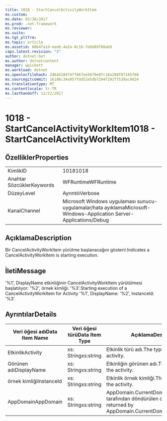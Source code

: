 ```yaml
---
title: 1018 - StartCancelActivityWorkItem
ms.custom: 
ms.date: 03/30/2017
ms.prod: .net-framework
ms.reviewer: 
ms.suite: 
ms.tgt_pltfrm: 
ms.topic: article
ms.assetid: 68b4fa1d-eee6-4a2a-8c16-7e9d89f08ab9
caps.latest.revision: "3"
author: dotnet-bot
ms.author: dotnetcontent
manager: wpickett
ms.workload: dotnet
ms.openlocfilehash: 2d64d18474ff867ee5679e07c18a288f07185f60
ms.sourcegitcommit: 16186c34a957fdd52e5db7294f291f7530ac9d24
ms.translationtype: MT
ms.contentlocale: tr-TR
ms.lasthandoff: 12/22/2017
---
```

# <a name="1018---startcancelactivityworkitem"></a><span data-ttu-id="4d3a7-102">1018 - StartCancelActivityWorkItem</span><span class="sxs-lookup"><span data-stu-id="4d3a7-102">1018 - StartCancelActivityWorkItem</span></span>
## <a name="properties"></a><span data-ttu-id="4d3a7-103">Özellikler</span><span class="sxs-lookup"><span data-stu-id="4d3a7-103">Properties</span></span>  
  
|||  
|-|-|  
|<span data-ttu-id="4d3a7-104">Kimlik</span><span class="sxs-lookup"><span data-stu-id="4d3a7-104">ID</span></span>|<span data-ttu-id="4d3a7-105">1018</span><span class="sxs-lookup"><span data-stu-id="4d3a7-105">1018</span></span>|  
|<span data-ttu-id="4d3a7-106">Anahtar Sözcükler</span><span class="sxs-lookup"><span data-stu-id="4d3a7-106">Keywords</span></span>|<span data-ttu-id="4d3a7-107">WFRuntime</span><span class="sxs-lookup"><span data-stu-id="4d3a7-107">WFRuntime</span></span>|  
|<span data-ttu-id="4d3a7-108">Düzey</span><span class="sxs-lookup"><span data-stu-id="4d3a7-108">Level</span></span>|<span data-ttu-id="4d3a7-109">Ayrıntılı</span><span class="sxs-lookup"><span data-stu-id="4d3a7-109">Verbose</span></span>|  
|<span data-ttu-id="4d3a7-110">Kanal</span><span class="sxs-lookup"><span data-stu-id="4d3a7-110">Channel</span></span>|<span data-ttu-id="4d3a7-111">Microsoft Windows uygulaması sunucu-uygulamalar/hata ayıklama</span><span class="sxs-lookup"><span data-stu-id="4d3a7-111">Microsoft-Windows-Application Server-Applications/Debug</span></span>|  
  
## <a name="description"></a><span data-ttu-id="4d3a7-112">Açıklama</span><span class="sxs-lookup"><span data-stu-id="4d3a7-112">Description</span></span>  
 <span data-ttu-id="4d3a7-113">Bir CancelActivityWorkItem yürütme başlanacağını gösterir.</span><span class="sxs-lookup"><span data-stu-id="4d3a7-113">Indicates a CancelActivityWorkItem is starting execution.</span></span>  
  
## <a name="message"></a><span data-ttu-id="4d3a7-114">İleti</span><span class="sxs-lookup"><span data-stu-id="4d3a7-114">Message</span></span>  
 <span data-ttu-id="4d3a7-115">'%1', DisplayName etkinliğinin CancelActivityWorkItem yürütülmesi başlatılıyor: '%2', örnek kimliği: '%3'.</span><span class="sxs-lookup"><span data-stu-id="4d3a7-115">Starting execution of a CancelActivityWorkItem for Activity '%1', DisplayName: '%2', InstanceId: '%3'.</span></span>  
  
## <a name="details"></a><span data-ttu-id="4d3a7-116">Ayrıntılar</span><span class="sxs-lookup"><span data-stu-id="4d3a7-116">Details</span></span>  
  
|<span data-ttu-id="4d3a7-117">Veri öğesi adı</span><span class="sxs-lookup"><span data-stu-id="4d3a7-117">Data Item Name</span></span>|<span data-ttu-id="4d3a7-118">Veri öğesi türü</span><span class="sxs-lookup"><span data-stu-id="4d3a7-118">Data Item Type</span></span>|<span data-ttu-id="4d3a7-119">Açıklama</span><span class="sxs-lookup"><span data-stu-id="4d3a7-119">Description</span></span>|  
|--------------------|--------------------|-----------------|  
|<span data-ttu-id="4d3a7-120">Etkinlik</span><span class="sxs-lookup"><span data-stu-id="4d3a7-120">Activity</span></span>|<span data-ttu-id="4d3a7-121">xs: String</span><span class="sxs-lookup"><span data-stu-id="4d3a7-121">xs:string</span></span>|<span data-ttu-id="4d3a7-122">Etkinlik türü adı.</span><span class="sxs-lookup"><span data-stu-id="4d3a7-122">The type name of the activity.</span></span>|  
|<span data-ttu-id="4d3a7-123">Görünen adı</span><span class="sxs-lookup"><span data-stu-id="4d3a7-123">DisplayName</span></span>|<span data-ttu-id="4d3a7-124">xs: String</span><span class="sxs-lookup"><span data-stu-id="4d3a7-124">xs:string</span></span>|<span data-ttu-id="4d3a7-125">Etkinliğin görünen adı.</span><span class="sxs-lookup"><span data-stu-id="4d3a7-125">The display name of the activity.</span></span>|  
|<span data-ttu-id="4d3a7-126">örnek kimliği</span><span class="sxs-lookup"><span data-stu-id="4d3a7-126">InstanceId</span></span>|<span data-ttu-id="4d3a7-127">xs: String</span><span class="sxs-lookup"><span data-stu-id="4d3a7-127">xs:string</span></span>|<span data-ttu-id="4d3a7-128">Etkinlik örnek kimliği.</span><span class="sxs-lookup"><span data-stu-id="4d3a7-128">The instance id of the activity.</span></span>|  
|<span data-ttu-id="4d3a7-129">AppDomain</span><span class="sxs-lookup"><span data-stu-id="4d3a7-129">AppDomain</span></span>|<span data-ttu-id="4d3a7-130">xs: String</span><span class="sxs-lookup"><span data-stu-id="4d3a7-130">xs:string</span></span>|<span data-ttu-id="4d3a7-131">AppDomain.CurrentDomain.FriendlyName tarafından döndürülen dize.</span><span class="sxs-lookup"><span data-stu-id="4d3a7-131">The string returned by AppDomain.CurrentDomain.FriendlyName.</span></span>|
